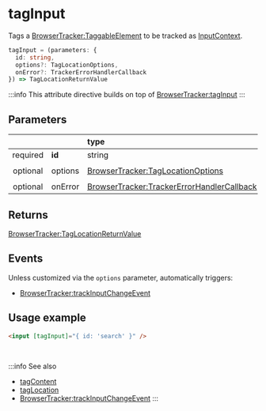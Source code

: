# tagInput

Tags a [BrowserTracker:TaggableElement](/tracking/browser/api-reference/definitions/TaggableElement.md) to be tracked as [InputContext](/taxonomy/reference/location-contexts/InputContext.md).

```typescript
tagInput = (parameters: {
  id: string,
  options?: TagLocationOptions,
  onError?: TrackerErrorHandlerCallback
}) => TagLocationReturnValue
```

:::info
This attribute directive builds on top of [BrowserTracker:tagInput](/tracking/browser/api-reference/locationTaggers/tagInput.md)
:::

## Parameters
|          |         | type                                                                                              | default value
| :-:      | :--     | :--                                                                                               | :--           
| required | **id**  | string                                                                                            |
| optional | options | [BrowserTracker:TagLocationOptions](/tracking/browser/api-reference/definitions/TagLocationOptions.md)                   | `{ trackBlurs: true }`
| optional | onError | [BrowserTracker:TrackerErrorHandlerCallback](/tracking/browser/api-reference/definitions/TrackerErrorHandlerCallback.md) | `console.error`

## Returns
[BrowserTracker:TagLocationReturnValue](/tracking/browser/api-reference/definitions/TagLocationReturnValue.md)

## Events
Unless customized via the `options` parameter, automatically triggers:

- [BrowserTracker:trackInputChangeEvent](/tracking/browser/api-reference/eventTrackers/trackInputChangeEvent.md)

## Usage example

```html
<input [tagInput]="{ id: 'search' }" />
```
<br />

:::info See also
- [tagContent](/tracking/angular/api-reference/locationTaggers/tagContent.md)
- [tagLocation](/tracking/angular/api-reference/locationTaggers/tagLocation.md)
- [BrowserTracker:trackInputChangeEvent](/tracking/browser/api-reference/eventTrackers/trackInputChangeEvent.md)
:::
